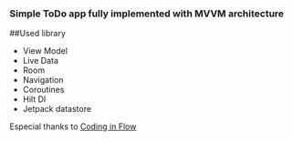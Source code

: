 ### Simple ToDo app fully implemented with MVVM architecture

##Used library


- View Model
- Live Data
- Room
- Navigation
- Coroutines
- Hilt DI
- Jetpack datastore

Especial thanks to [Coding in Flow](https://codinginflow.com/)